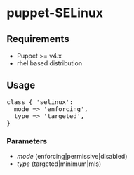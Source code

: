 # puppet-SELinux

## Requirements
- Puppet >= v4.x
- rhel based distribution

## Usage
<pre>
class { 'selinux':
  mode => 'enforcing',
  type => 'targeted',
}
</pre>

### Parameters
- *mode*
  (enforcing|permissive|disabled)
- *type*
  (targeted|minimum|mls)
